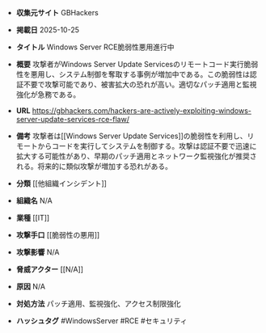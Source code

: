 - **収集元サイト**
GBHackers

- **掲載日**
2025-10-25

- **タイトル**
Windows Server RCE脆弱性悪用進行中

- **概要**
攻撃者がWindows Server Update Servicesのリモートコード実行脆弱性を悪用し、システム制御を奪取する事例が増加中である。この脆弱性は認証不要で攻撃可能であり、被害拡大の恐れが高い。適切なパッチ適用と監視強化が急務である。

- **URL**
https://gbhackers.com/hackers-are-actively-exploiting-windows-server-update-services-rce-flaw/

- **備考**
攻撃者は[[Windows Server Update Services]]の脆弱性を利用し、リモートからコードを実行してシステムを制御する。攻撃は認証不要で迅速に拡大する可能性があり、早期のパッチ適用とネットワーク監視強化が推奨される。将来的に類似攻撃が増加する恐れがある。

- **分類**
[[他組織インシデント]]

- **組織名**
N/A

- **業種**
[[IT]]

- **攻撃手口**
[[脆弱性の悪用]]

- **攻撃影響**
N/A

- **脅威アクター**
[[N/A]]

- **原因**
N/A

- **対処方法**
パッチ適用、監視強化、アクセス制限強化

- **ハッシュタグ**
#WindowsServer #RCE #セキュリティ
